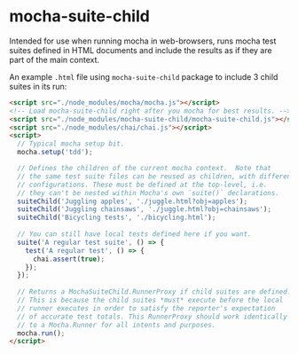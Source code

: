 # mocha-suite-child

Intended for use when running mocha in web-browsers, runs mocha test suites defined in HTML documents and include the results as if they are part of the main context.

An example `.html` file using `mocha-suite-child` package to include 3 child suites in its run:

```html
<script src="./node_modules/mocha/mocha.js"></script>
<!-- Load mocha-suite-child right after you mocha for best results. -->
<script src="./node_modules/mocha-suite-child/mocha-suite-child.js"></script>
<script src="./node_modules/chai/chai.js"></script>
<script>
  // Typical mocha setup bit.
  mocha.setup('tdd');

  // Defines the children of the current mocha context.  Note that
  // the same test suite files can be reused as children, with different
  // configurations. These must be defined at the top-level, i.e.
  // they can't be nested within Mocha's own `suite()` declarations.
  suiteChild('Juggling apples', './juggle.html?obj=apples');
  suiteChild('Juggling chainsaws', './juggle.html?obj=chainsaws');
  suiteChild('Bicycling tests', './bicycling.html');
  
  // You can still have local tests defined here if you want.
  suite('A regular test suite', () => {
    test('A regular test', () => {
      chai.assert(true);
    });
  });
  
  // Returns a MochaSuiteChild.RunnerProxy if child suites are defined.
  // This is because the child suites *must* execute before the local
  // runner executes in order to satisfy the reporter's expectation
  // of accurate test totals. This RunnerProxy should work identically 
  // to a Mocha.Runner for all intents and purposes.
  mocha.run();
</script>
```

